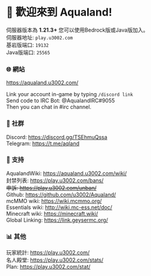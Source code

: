 ﻿# 🥳 **歡迎來到 Aqualand!**  

伺服器版本為 **1.21.3+** 您可以使用Bedrock版或Java版加入。  
伺服器地址: `play.u3002.com`  
基岩版端口: `19132`  
Java版端口: `25565`  

### 🌐 **網站**  
https://aqualand.u3002.com/   

Link your account in-game by typing `/discord link`  
Send code to IRC Bot: @AqualandIRC#9055  
Then you can chat in #irc channel.  

### 💖 **社群**  
Discord: https://discord.gg/TSEhmuQssa  
Telegram: https://t.me/aqland  

### 💙 **支持**  
AqualandWiki: https://aqualand.u3002.com/wiki/  
封禁列表: https://play.u3002.com/bans/  
~~申訴: https://play.u3002.com/unban/~~  
Github: https://github.com/u3002/Aqualand/  
mcMMO wiki: https://wiki.mcmmo.org/  
Essentials wiki: http://wiki.mc-ess.net/doc/  
Minecraft wiki: https://minecraft.wiki/  
Global Linking: https://link.geysermc.org/  

### 📊 **其他**  
玩家統計: https://play.u3002.com/  
名人殿堂: https://play.u3002.com/stats/  
Plan: https://play.u3002.com/stat/  
